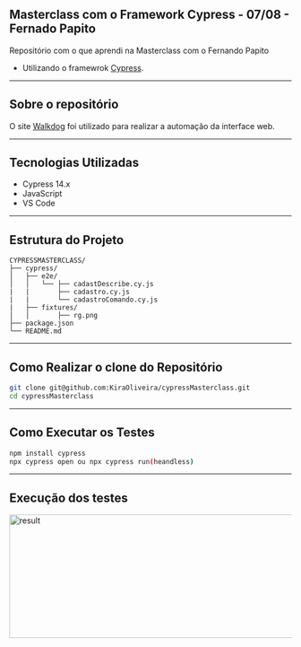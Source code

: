 ## Masterclass com o Framework Cypress - 07/08 - Fernado Papito

Repositório com o que aprendi na Masterclass com o Fernando Papito

* Utilizando o framewrok [Cypress](https://www.cypress.io/).

---

## Sobre o repositório

O site [Walkdog](https://walkdog.vercel.app/) foi utilizado para realizar a automação da interface web.

---

## Tecnologias Utilizadas

- Cypress 14.x
- JavaScript
- VS Code

---

## Estrutura do Projeto

```
CYPRESSMASTERCLASS/
├── cypress/
│   ├── e2e/
│   │   └── ├── cadastDescribe.cy.js
|   |       ├── cadastro.cy.js
|   |       └── cadastroComando.cy.js
|   ├── fixtures/
│   │       ├── rg.png
├── package.json
└── README.md
```

---

## Como Realizar o clone do Repositório

```bash
git clone git@github.com:KiraOliveira/cypressMasterclass.git
cd cypressMasterclass
```

---

## Como Executar os Testes

```bash
npm install cypress
npx cypress open ou npx cypress run(heandless)
```

---

## Execução dos testes

<img width="826" height="220" alt="result" src="https://github.com/user-attachments/assets/cbf2e044-3587-4ab4-9f54-e7498a1a8120" />

